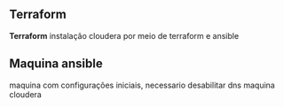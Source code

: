 
## Terraform

 **Terraform** instalação cloudera por meio de terraform e ansible

## Maquina ansible

maquina com configurações iniciais, necessario desabilitar dns maquina cloudera





